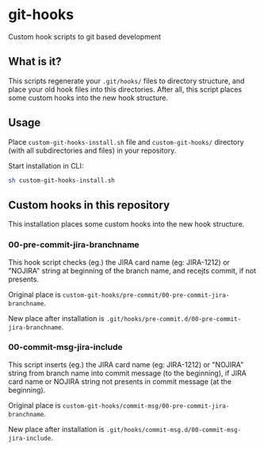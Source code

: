 # git-hooks

Custom hook scripts to git based development

## What is it?

This scripts regenerate your `.git/hooks/` files to directory structure, and place your old hook files into this directories. After all, this script places some custom hooks into the new hook structure.

## Usage

Place `custom-git-hooks-install.sh` file and `custom-git-hooks/` directory (with all subdirectories and files) in your repository.

Start installation in CLI:
```bash
sh custom-git-hooks-install.sh
```

## Custom hooks in this repository

This installation places some custom hooks into the new hook structure.

### 00-pre-commit-jira-branchname

This hook script checks (eg.) the JIRA card name (eg: JIRA-1212) or "NOJIRA" string at beginning of the branch name, and recejts commit, if not presents.

Original place is `custom-git-hooks/pre-commit/00-pre-commit-jira-branchname`.

New place after installation is `.git/hooks/pre-commit.d/00-pre-commit-jira-branchname`.

### 00-commit-msg-jira-include

This script inserts  (eg.) the JIRA card name (eg: JIRA-1212) or "NOJIRA" string from branch name into commit message (to the beginning), if JIRA card name or NOJIRA string not presents in commit message (at the beginning).

Original place is `custom-git-hooks/commit-msg/00-pre-commit-jira-branchname`.

New place after installation is `.git/hooks/commit-msg.d/00-commit-msg-jira-include`.


